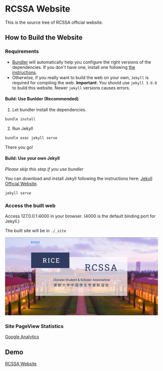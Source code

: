 # RCSSA Website

This is the source tree of RCSSA official website.

## How to Build the Website

### Requirements

- [Bundler](https://bundler.io/) will automatically help you configure the right versions of the dependencies. If you don't have one, install one following [the instructions](https://bundler.io/).
- Otherwise, if you really want to build the web on your own, `Jekyll` is required for compiling the web. **Important**: You should use `jekyll 3.9.0` to build this website. Newer `jekyll` versions causes errors.

#### Build: Use Bunlder (Recommended)

1. Let bundler install the dependencies.

```bash
bundle install
```

2. Run Jekyll

```bash
bundle exec jekyll serve
```

There you go!

#### Build: Use your own Jekyll

_Please skip this step if you use bundler_

You can download and install Jekyll following the instructions here: [Jekyll Official Website](https://jekyllrb.com/docs/installation/).

```bash
jekyll serve
```

### Access the built web

Access 127.0.0.1:4000 in your browser. (4000 is the default binding port for Jekyll.)

The built site will be in `./_site`

![image](./img/preview.png)

### Site PageView Statistics

[Google Analytics](https://analytics.google.com/analytics/web/?utm_source=marketingplatform.google.com&utm_medium=et&utm_campaign=marketingplatform.google.com%2Fabout%2Fanalytics%2F#/p412731657/reports/intelligenthome?params=_u..nav%3Dmaui)

## Demo

[RCSSA Website](https://rcssa.rice.edu/)
